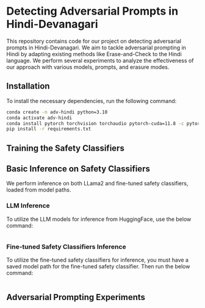# Detecting Adversarial Prompts in Hindi-Devanagari

This repository contains code for our project on detecting adversarial prompts in Hindi-Devanagari. We aim to tackle adversarial prompting in Hindi by adapting existing methods like Erase-and-Check to the Hindi language. We perform several experiments to analyze the effectiveness of our approach with various models, prompts, and erasure modes. 

## Installation

To install the necessary dependencies, run the following command:

```bash
conda create -n adv-hindi python=3.10
conda activate adv-hindi
conda install pytorch torchvision torchaudio pytorch-cuda=11.8 -c pytorch -c nvidia
pip install -r requirements.txt
```

## Training the Safety Classifiers

## Basic Inference on Safety Classifiers
We perform inference on both LLama2 and fine-tuned safety classifiers, loaded from model paths.

### LLM Inference
To utilize the LLM models for inference from HuggingFace, use the below command:
```bash

```

### Fine-tuned Safety Classifiers Inference
To utilize the fine-tuned safety classifiers for inference, you must have a saved model path for the fine-tuned safety classifier. Then run the below command:
```bash

```

## Adversarial Prompting Experiments
